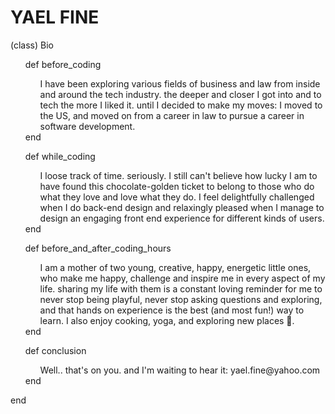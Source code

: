 YAEL FINE
==============  

(class) Bio

<ul>
  def before_coding
  <ul>
    I have been exploring various fields of business and law from inside and around the tech industry. the deeper and closer I got into and to tech the more I liked it. until I decided to make my moves: I moved to the US, and moved on from a career in law to pursue a career in software development.
  </ul>
  end
</ul>

<ul>
  def while_coding
  <ul>
    I loose track of time. seriously. I still can't believe how lucky I am to have found this chocolate-golden ticket to belong to those who do what they love and love what they do. I feel delightfully challenged when I do back-end design and relaxingly pleased when I manage to design an engaging front end experience for different kinds of users.
  </ul>
  end
</ul>

<ul>
  def before_and_after_coding_hours
  <ul>
    I am a mother of two young, creative, happy, energetic little ones, who make me happy, challenge and inspire me in every aspect of my life. sharing my life with them is a constant loving reminder for me to never stop being playful, never stop asking questions and exploring, and that hands on experience is the best (and most fun!) way to learn. I also enjoy cooking, yoga, and exploring new places 🎒.
  </ul>
  end
</ul>

<ul>
  def conclusion
    <ul>Well.. that's on you. and I'm waiting to hear it: yael.fine@yahoo.com </ul>
  end
</ul>

end
